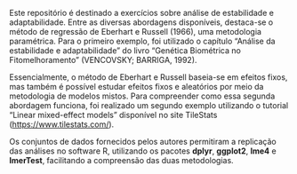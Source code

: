 Este repositório é destinado a exercícios sobre análise de estabilidade e adaptabilidade. Entre as diversas abordagens disponíveis, destaca-se o método de regressão de Eberhart e Russell (1966), uma metodologia paramétrica. Para o primeiro exemplo, foi utilizado o capítulo “Análise da estabilidade e adaptabilidade” do livro “Genética Biométrica no Fitomelhoramento” (VENCOVSKY; BARRIGA, 1992).

Essencialmente, o método de Eberhart e Russell baseia-se em efeitos fixos, mas também é possível estudar efeitos fixos e aleatórios por meio da metodologia de modelos mistos. Para compreender como essa segunda abordagem funciona, foi realizado um segundo exemplo utilizando o tutorial “Linear mixed-effect models” disponível no site TileStats (https://www.tilestats.com/).

Os conjuntos de dados fornecidos pelos autores permitiram a replicação das análises no software R, utilizando os pacotes **dplyr**, **ggplot2**, **lme4** e **lmerTest**, facilitando a compreensão das duas metodologias.

